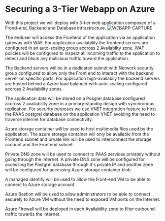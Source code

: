 # Securing a 3-Tier Webapp on Azure
With this project we will deploy with 3-tier web application composed of a Frond-end, Backend and Database infrastructure. 
![WEBAPP-CAPTURE](https://github.com/Armandkeza/N-tier-Azure-Web-APP/assets/4728642/1da6aa3a-c8c1-47ee-9de1-0a39bdffdd6e)

 
 The enduser will access the Frontend of the application via an application gateway with WAF. For application availability the frontend servers are configured in an auto-scaling group accross 2 Availabilty zone.
WAF policies will be configured to inspect all incoming traffic to the application to detect and block any malicious traffic toward the application.


 The Backend servers will be in a dedicated subnet with Network security group configured to allow only the Front end to interact with the backend server on specific ports.
For application high-availabily the backend servers are hosted behind a Azure load balancer with auto-scaling configured  accross 2 Availability zones.


 The application data will be stored on a Posgrel database configured accross 2 availability zone in a primary-standby design with synchronous replication.
For security purposes we use VNET integration feature to host the PAAS postgrel database on the application VNET avoiding the need to traverse internet for database connectivity.


 Azure storage container will be used to host multimedia files used by the application. 
The azure storage container will only be available from the Frontend subnet and prvate link will be used to interconnect the storage account and the Frontend subnet.


Private DNS zone will be used to connect to PAAS services privately without going through the internet.
A private DNS zone will be configured for accessing the Postgrel database through it's private IP and another zone will be configured for accessing Azure storage container blob.


A managed identity will be used to allow the Front-end VM to be able to connect to Azure storage account.


Azure Bastion will be used to allow administrators to be able to connect securely to Azure VM without the need to exposed VM ports on the Internet.


Azure Firewall will be deployed in each Availability zone to filter outbound traffic towards the internet.

